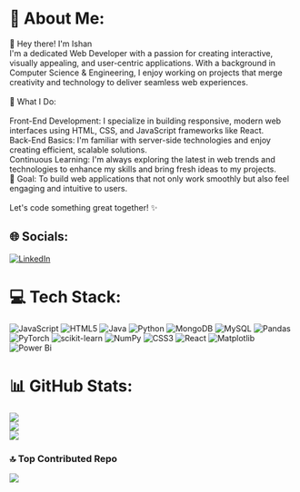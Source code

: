 # 💫 About Me:
👋 Hey there! I'm Ishan<br>I'm a dedicated Web Developer with a passion for creating interactive, visually appealing, and user-centric applications. With a background in Computer Science & Engineering, I enjoy working on projects that merge creativity and technology to deliver seamless web experiences.<br><br>🌟 What I Do:<br><br>Front-End Development: I specialize in building responsive, modern web interfaces using HTML, CSS, and JavaScript frameworks like React.<br>Back-End Basics: I'm familiar with server-side technologies and enjoy creating efficient, scalable solutions.<br>Continuous Learning: I'm always exploring the latest in web trends and technologies to enhance my skills and bring fresh ideas to my projects.<br>🚀 Goal: To build web applications that not only work smoothly but also feel engaging and intuitive to users.<br><br>Let's code something great together! ✨


## 🌐 Socials:
[![LinkedIn](https://img.shields.io/badge/LinkedIn-%230077B5.svg?logo=linkedin&logoColor=white)](https://linkedin.com/in/www.linkedin.com/in/ishan-vivek) 

# 💻 Tech Stack:
![JavaScript](https://img.shields.io/badge/javascript-%23323330.svg?style=flat&logo=javascript&logoColor=%23F7DF1E) ![HTML5](https://img.shields.io/badge/html5-%23E34F26.svg?style=flat&logo=html5&logoColor=white) ![Java](https://img.shields.io/badge/java-%23ED8B00.svg?style=flat&logo=openjdk&logoColor=white) ![Python](https://img.shields.io/badge/python-3670A0?style=flat&logo=python&logoColor=ffdd54) ![MongoDB](https://img.shields.io/badge/MongoDB-%234ea94b.svg?style=flat&logo=mongodb&logoColor=white) ![MySQL](https://img.shields.io/badge/mysql-4479A1.svg?style=flat&logo=mysql&logoColor=white) ![Pandas](https://img.shields.io/badge/pandas-%23150458.svg?style=flat&logo=pandas&logoColor=white) ![PyTorch](https://img.shields.io/badge/PyTorch-%23EE4C2C.svg?style=flat&logo=PyTorch&logoColor=white) ![scikit-learn](https://img.shields.io/badge/scikit--learn-%23F7931E.svg?style=flat&logo=scikit-learn&logoColor=white) ![NumPy](https://img.shields.io/badge/numpy-%23013243.svg?style=flat&logo=numpy&logoColor=white) ![CSS3](https://img.shields.io/badge/css3-%231572B6.svg?style=flat&logo=css3&logoColor=white) ![React](https://img.shields.io/badge/react-%2320232a.svg?style=flat&logo=react&logoColor=%2361DAFB) ![Matplotlib](https://img.shields.io/badge/Matplotlib-%23ffffff.svg?style=flat&logo=Matplotlib&logoColor=black) ![Power Bi](https://img.shields.io/badge/power_bi-F2C811?style=flat&logo=powerbi&logoColor=black)
# 📊 GitHub Stats:
![](https://github-readme-stats.vercel.app/api?username=Ishanvivek&theme=vue&hide_border=false&include_all_commits=true&count_private=true)<br/>
![](https://github-readme-streak-stats.herokuapp.com/?user=Ishanvivek&theme=vue&hide_border=false)<br/>
![](https://github-readme-stats.vercel.app/api/top-langs/?username=Ishanvivek&theme=vue&hide_border=false&include_all_commits=true&count_private=true&layout=compact)

### 🔝 Top Contributed Repo
![](https://github-contributor-stats.vercel.app/api?username=Ishanvivek&limit=5&theme=graywhite&combine_all_yearly_contributions=true)


